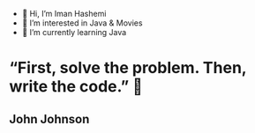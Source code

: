 - 👋 Hi, I’m Iman Hashemi
- 👀 I’m interested in Java & Movies 
- 🌱 I’m currently learning Java

# “First, solve the problem. Then, write the code.” 🍪 
## John Johnson

<!---
Ay-krali/Ay-krali is a ✨ special ✨ repository because its `README.md` (this file) appears on your GitHub profile.
You can click the Preview link to take a look at your changes.
--->
